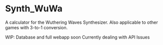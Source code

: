 # Synth_WuWa
A calculator for the Wuthering Waves Synthesizer. Also applicable to other games with 3-to-1 conversion.

WIP: Database and full webapp soon
Currently dealing with API Issues
